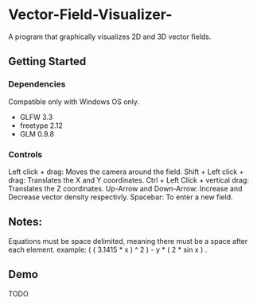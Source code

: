 # Vector-Field-Visualizer-

A program that graphically visualizes 2D and 3D vector fields.

## Getting Started
### Dependencies
Compatible only with Windows OS only.
- GLFW 3.3
- freetype 2.12
- GLM 0.9.8

### Controls
Left click + drag: Moves the camera around the field.
Shift + Left click + drag: Translates the X and Y coordinates.
Ctrl + Left Click + vertical drag: Translates the Z coordinates.
Up-Arrow and Down-Arrow: Increase and Decrease vector density respectivly.
Spacebar: To enter a new field.

## Notes:
Equations must be space delimited, meaning there must be a space after each element.
example: ( ( 3.1415 * x ) ^ 2 ) - y * ( 2 * sin x ) .


## Demo
TODO
